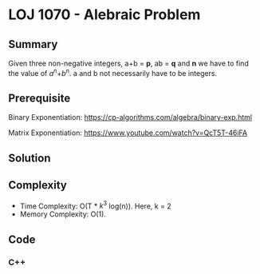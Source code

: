 # LOJ 1070 - Alebraic Problem

## Summary
Given three non-negative integers, a+b = **p**, ab = **q** and **n** we have to find the value of $a^n$+$b^n$. a and b not necessarily have to be integers.

## Prerequisite
Binary Exponentiation: https://cp-algorithms.com/algebra/binary-exp.html

Matrix Exponentiation: https://www.youtube.com/watch?v=QcT5T-46iFA

## Solution


## Complexity
- Time Complexity: O(T * $k^3$ log(n)). Here, k = 2
- Memory Complexity: O(1).

## Code

### C++

```cpp

```